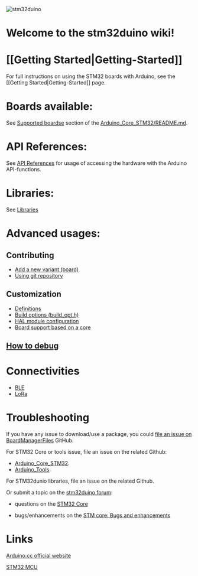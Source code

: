 ![stm32duino](https://avatars2.githubusercontent.com/u/12180191?v=3&s=200) 
# Welcome to the **stm32duino** wiki!

# [[Getting Started|Getting-Started]]
For full instructions on using the STM32 boards with Arduino, see the [[Getting Started|Getting-Started]] page.

# Boards available:
See [Supported boardse](https://github.com/stm32duino/Arduino_Core_STM32/blob/master/README.md#supported-boards) section of the [Arduino_Core_STM32/README.md](https://github.com/stm32duino/Arduino_Core_STM32/blob/master/README.md).

# API References:
See [API References](https://github.com/stm32duino/wiki/wiki/API) for usage of accessing the hardware with the Arduino API-functions.

# Libraries:
See [Libraries](https://github.com/stm32duino/wiki/wiki/Libraries)

# Advanced usages:
## Contributing
* [Add a new variant (board)](https://github.com/stm32duino/wiki/wiki/Add-a-new-variant-%28board%29)
* [Using git repository](https://github.com/stm32duino/wiki/wiki/Using-git-repository)
## Customization
* [Definitions](https://github.com/stm32duino/wiki/wiki/Custom-definitions)
* [Build options (build_opt.h)](https://github.com/stm32duino/wiki/wiki/Customize-build-options-using-build_opt.h)
* [HAL module configuration](https://github.com/stm32duino/wiki/wiki/HAL-configuration)
* [Board support based on a core](https://github.com/stm32duino/wiki/wiki/Custom-board-based-on-a-core)
## [How to debug](https://github.com/stm32duino/wiki/wiki/How-to-debug)

# Connectivities
* [BLE](https://github.com/stm32duino/wiki/wiki/stm32duinoble)
* [LoRa](https://github.com/stm32duino/wiki/wiki/lora)

# Troubleshooting

If you have any issue to download/use a package, you could [file an issue on BoardManagerFiles](https://github.com/stm32duino/BoardManagerFiles/issues/new) GitHub.

For STM32 Core or tools issue, file an issue on the related Github:
 * [Arduino_Core_STM32](https://github.com/stm32duino/Arduino_Core_STM32/issues/new).
 * [Arduino_Tools](https://github.com/stm32duino/Arduino_Tools/issues/new).

For STM32dunio libraries, file an issue on the related Github.

Or submit a topic on the [stm32duino forum](http://stm32duino.com):

 * questions on the [STM32 Core](http://stm32duino.com/viewforum.php?f=48)

 * bugs/enhancements on the [STM core: Bugs and enhancements](http://stm32duino.com/viewforum.php?f=49)

# Links
[Arduino.cc official website](https://www.arduino.cc/)

[STM32 MCU](http://www.st.com/en/microcontrollers/stm32-32-bit-arm-cortex-mcus.html)